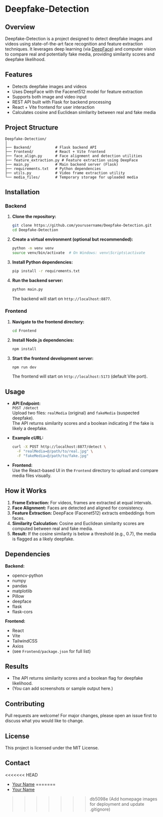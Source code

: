 # Deepfake-Detection

## Overview
Deepfake-Detection is a project designed to detect deepfake images and videos using state-of-the-art face recognition and feature extraction techniques. It leverages deep learning (via [DeepFace](https://github.com/serengil/deepface)) and computer vision to compare real and potentially fake media, providing similarity scores and deepfake likelihood.

## Features
- Detects deepfake images and videos
- Uses DeepFace with the Facenet512 model for feature extraction
- Supports both image and video input
- REST API built with Flask for backend processing
- React + Vite frontend for user interaction
- Calculates cosine and Euclidean similarity between real and fake media

## Project Structure

```
Deepfake-Detection/
│
├── Backend/           # Flask backend API
├── Frontend/          # React + Vite frontend
├── face_align.py      # Face alignment and detection utilities
├── feature_extraction.py # Feature extraction using DeepFace
├── main.py            # Main backend server (Flask)
├── requirements.txt   # Python dependencies
├── utils.py           # Video frame extraction utility
└── media_files/       # Temporary storage for uploaded media
```

## Installation

### Backend

1. **Clone the repository:**
   ```bash
   git clone https://github.com/yourusername/Deepfake-Detection.git
   cd Deepfake-Detection
   ```

2. **Create a virtual environment (optional but recommended):**
   ```bash
   python -m venv venv
   source venv/bin/activate  # On Windows: venv\Scripts\activate
   ```

3. **Install Python dependencies:**
   ```bash
   pip install -r requirements.txt
   ```

4. **Run the backend server:**
   ```bash
   python main.py
   ```
   The backend will start on `http://localhost:8877`.

### Frontend

1. **Navigate to the frontend directory:**
   ```bash
   cd Frontend
   ```

2. **Install Node.js dependencies:**
   ```bash
   npm install
   ```

3. **Start the frontend development server:**
   ```bash
   npm run dev
   ```
   The frontend will start on `http://localhost:5173` (default Vite port).

## Usage

- **API Endpoint:**  
  `POST /detect`  
  Upload two files: `realMedia` (original) and `fakeMedia` (suspected deepfake).  
  The API returns similarity scores and a boolean indicating if the fake is likely a deepfake.

- **Example cURL:**
  ```bash
  curl -X POST http://localhost:8877/detect \
    -F "realMedia=@/path/to/real.jpg" \
    -F "fakeMedia=@/path/to/fake.jpg"
  ```

- **Frontend:**  
  Use the React-based UI in the `Frontend` directory to upload and compare media files visually.

## How it Works

1. **Frame Extraction:** For videos, frames are extracted at equal intervals.
2. **Face Alignment:** Faces are detected and aligned for consistency.
3. **Feature Extraction:** DeepFace (Facenet512) extracts embeddings from faces.
4. **Similarity Calculation:** Cosine and Euclidean similarity scores are computed between real and fake media.
5. **Result:** If the cosine similarity is below a threshold (e.g., 0.7), the media is flagged as a likely deepfake.

## Dependencies

**Backend:**
- opencv-python
- numpy
- pandas
- matplotlib
- Pillow
- deepface
- flask
- flask-cors

**Frontend:**
- React
- Vite
- TailwindCSS
- Axios
- (see `Frontend/package.json` for full list)

## Results

- The API returns similarity scores and a boolean flag for deepfake likelihood.
- (You can add screenshots or sample output here.)

## Contributing

Pull requests are welcome! For major changes, please open an issue first to discuss what you would like to change.

## License

This project is licensed under the MIT License.

## Contact

<<<<<<< HEAD
- [Your Name](https://github.com/yourusername)
=======
- [Your Name](https://github.com/yourusername)
>>>>>>> db5098e (Add homepage images for deployment and update .gitignore)
